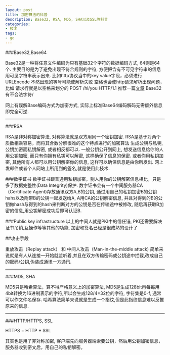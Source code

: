 ```yaml
---
layout: post
title: 加密算法的科普
description: Base32, RSA, MD5, SHA以及SSL等科普
categories:
- 技术
tags:
- go
---
```


###Base32,Base64

Base32是一种将任意文件编码为只有基础32个字符的数据编码方式, 64则是64个.
主要目的是为了避免出现不符合规则的字符, 方便把含有不可见字符串的信息用可见字符串表示出来.
比如http协议当中的key value字段，必须进行URLEncode 不然出现的等号可能使解析失败 空格也会使http请求解析出现问题，比如 请求行就是以空格来划分的 POST /hi/you HTTP/1.1  推荐一篇[文章](http://blog.xiayf.cn/2016/01/24/base64-encoding/) 
Base32有不合法字符/

网上有误解Base编码方式为加密方式, 实际上标准Base64编码解码无需额外信息即完全可逆.

---

###RSA

RSA是非对称加密算法, 对称算法就是双方用同一个密钥加密.
RSA是基于对两个质数相乘容易，而将其合数分解很难的这个特点进行的加密算法
生成公钥与私钥, 公钥加密而私钥解密, 或者相反都可以.
一般公钥公开到网上, 想发送信息给你的人用公钥加密, 而只有你拥有私钥可以解密, 这样确保了信息的保密.
或者你用私钥加密, 其他所有人都可以用公钥解密你的信息, 这样可以确保信息是由你所发出. 网上发邮件或者个人网站上所用到的签名,就是使用此技术.

###数字证书
数字证书跟普通用私钥加密，别人用你的公钥解密信息相比，只是多了数据完整性(Data Integrity)保护.
数字证书会有一个中间服务器CA（Certificate Agent)存放通讯双方A,B的公钥, 通过用自己的私钥加密B的公钥hahs以及附带B的公钥一起发送给A, A用CA的公钥解密信息, 并且对得到的B的公钥做hash与得到的hash来判断对方的公钥是否在传输途中被修改, 随后再获取B加密的信息,用公钥解密成功后即可认证B.

###Public key infrastructure
以上的中间人就是PKI中的信任锚, PKI还需要解决证书吊销,互操作等等其他的功能, 加密和签名已经是很成熟的设计了

##攻击手段

重放攻击（Replay attack） 和 中间人攻击（Man-in-the-middle attack)
简单来说就是有人从连接一开始就监听着,并且在双方传输密码或公钥途中拦截,改成自己的密码/公钥,伪装成通讯一方通讯.

---

###MD5, SHA

MD5只是哈希算法，算不得严格意义上的加密算法, MD5是生成128bit再每每用4bit转换为16进制表示的字符,所以会生成128/4=32位的字符, 字符集是0-f, 通常可以作文件名保存.
哈希算法简单来说就是生成一个指纹,但是此指纹信息难以反推原来的信息.

---


###HTTP/HTTPS, SSL

HTTPS = HTTP + SSL

其实也是用了非对称加密, 客户端先向服务器端索要公钥，然后用公钥加密信息，服务器收到密文后，用自己的私钥解密。
